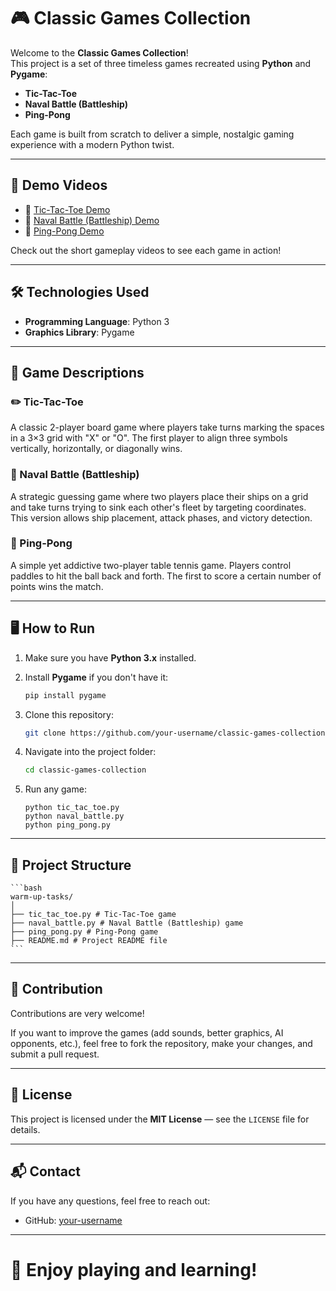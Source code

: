 # 🎮 Classic Games Collection

Welcome to the **Classic Games Collection**!  
This project is a set of three timeless games recreated using **Python** and **Pygame**:

- **Tic-Tac-Toe**
- **Naval Battle (Battleship)**
- **Ping-Pong**

Each game is built from scratch to deliver a simple, nostalgic gaming experience with a modern Python twist.

---

## 🚀 Demo Videos

- 🔹 [Tic-Tac-Toe Demo](https://youtu.be/sYZ_kOQ5SfI)
- 🔹 [Naval Battle (Battleship) Demo](https://youtu.be/OEBhya8El1Y)
- 🔹 [Ping-Pong Demo](https://youtu.be/ot08WqclmDQ)

Check out the short gameplay videos to see each game in action!

---

## 🛠️ Technologies Used

- **Programming Language**: Python 3
- **Graphics Library**: Pygame

---

## 🧩 Game Descriptions

### ✏️ Tic-Tac-Toe
A classic 2-player board game where players take turns marking the spaces in a 3×3 grid with "X" or "O". The first player to align three symbols vertically, horizontally, or diagonally wins.

### 🚢 Naval Battle (Battleship)
A strategic guessing game where two players place their ships on a grid and take turns trying to sink each other's fleet by targeting coordinates. This version allows ship placement, attack phases, and victory detection.

### 🏓 Ping-Pong
A simple yet addictive two-player table tennis game. Players control paddles to hit the ball back and forth. The first to score a certain number of points wins the match.

---

## 🖥️ How to Run

1. Make sure you have **Python 3.x** installed.
2. Install **Pygame** if you don't have it:

    ```bash
    pip install pygame
    ```

3. Clone this repository:

    ```bash
    git clone https://github.com/your-username/classic-games-collection.git
    ```

4. Navigate into the project folder:

    ```bash
    cd classic-games-collection
    ```

5. Run any game:

    ```
    python tic_tac_toe.py
    python naval_battle.py
    python ping_pong.py
    ```

---

## 📂 Project Structure

    ```bash
    warm-up-tasks/ 
    │
    ├── tic_tac_toe.py # Tic-Tac-Toe game 
    ├── naval_battle.py # Naval Battle (Battleship) game 
    ├── ping_pong.py # Ping-Pong game 
    ├── README.md # Project README file
    ```
 
---

## 🤝 Contribution

Contributions are very welcome!

If you want to improve the games (add sounds, better graphics, AI opponents, etc.), feel free to fork the repository, make your changes, and submit a pull request.

---

## 📜 License

This project is licensed under the **MIT License** — see the `LICENSE` file for details.

---

## 📬 Contact

If you have any questions, feel free to reach out:

- GitHub: [your-username](https://github.com/your-username)

---

# 🎉 Enjoy playing and learning!
